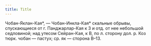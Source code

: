 ```yaml
---
title: Title
---
```


Чобан-Яклан-Кая*, — Чобан-Инкла-Кая* скальные обрывы, спускающиеся от г.
Панджарлар-Кая к З и отд. от нее небольшой седловиной; над утесом Сейран-Кая, к
В, по л. сторону дол. р. Коз тюрк. чобан — пастух; ср. як — сторона В–13.
